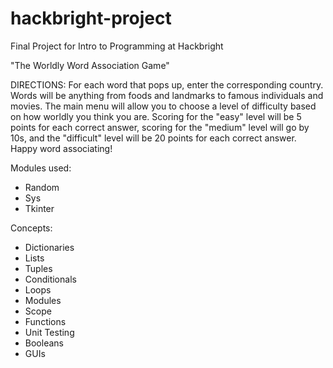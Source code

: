 # hackbright-project
Final Project for Intro to Programming at Hackbright

"The Worldly Word Association Game"

DIRECTIONS: For each word that pops up, enter the corresponding country. Words will be anything from foods and landmarks to famous individuals and movies. The main menu will allow you to choose a level of difficulty based on how worldly you think you are. Scoring for the "easy" level will be 5 points for each correct answer, scoring for the "medium" level will go by 10s, and the "difficult" level will be 20 points for each correct answer. Happy word associating!

Modules used:
  - Random
  - Sys
  - Tkinter

Concepts:
  - Dictionaries
  - Lists
  - Tuples
  - Conditionals
  - Loops
  - Modules
  - Scope
  - Functions
  - Unit Testing
  - Booleans
  - GUIs
